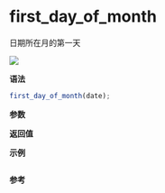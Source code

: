 # first_day_of_month

日期所在月的第一天

![](https://img.shields.io/badge/-Date-blue)

**语法**

```js
first_day_of_month(date);
```

**参数**

**返回值**

**示例**

```js

```

**参考**
